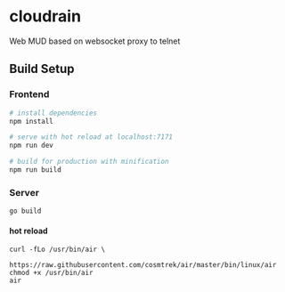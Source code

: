# cloudrain

Web MUD based on websocket proxy to telnet

## Build Setup

### Frontend

``` bash
# install dependencies
npm install

# serve with hot reload at localhost:7171
npm run dev

# build for production with minification
npm run build
```

### Server

```
go build
```

#### hot reload

```
curl -fLo /usr/bin/air \
    https://raw.githubusercontent.com/cosmtrek/air/master/bin/linux/air
chmod +x /usr/bin/air
air
```
